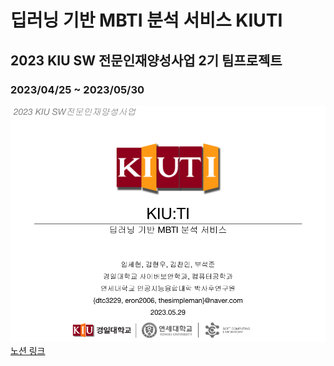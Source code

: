 # 딥러닝 기반 MBTI 분석 서비스 KIUTI

## 2023 KIU SW 전문인재양성사업 2기 팀프로젝트

### 2023/04/25 ~ 2023/05/30

![ex_screenshot](./img/screenshot.png)
[노션 링크](https://www.notion.so/Team-Project-8dfd63b769bd45abb3b8f71ffe810cb6?pvs=4)
